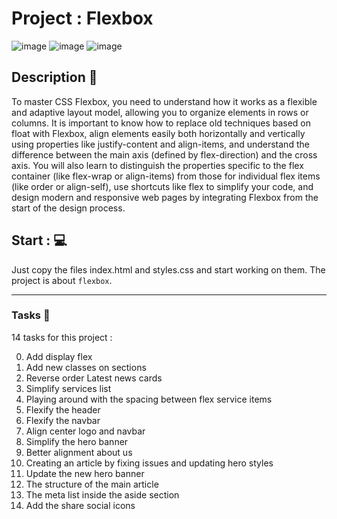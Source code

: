 # Project : Flexbox
![image](https://github.com/user-attachments/assets/ffa75308-07fd-4dbd-984e-1eeae6169f00)
![image](https://github.com/user-attachments/assets/d9c2541c-aac1-4bc0-b38b-e0ead0eaeab3)
![image](https://github.com/user-attachments/assets/5e060f73-f8c0-4a83-a90a-e032772a0137)

## Description :dart:
To master CSS Flexbox, you need to understand how it works as a flexible and adaptive layout model, allowing you to organize elements in rows or columns. It is important to know how to replace old techniques based on float with Flexbox, align elements easily both horizontally and vertically using properties like justify-content and align-items, and understand the difference between the main axis (defined by flex-direction) and the cross axis. You will also learn to distinguish the properties specific to the flex container (like flex-wrap or align-items) from those for individual flex items (like order or align-self), use shortcuts like flex to simplify your code, and design modern and responsive web pages by integrating Flexbox from the start of the design process.

## Start : 💻
Just copy the files index.html and styles.css and start working on them.
The project is about `flexbox`.

<hr>

### Tasks 🚀
14 tasks for this project :

0. Add display flex
1. Add new classes on sections
2. Reverse order Latest news cards
3. Simplify services list
4. Playing around with the spacing between flex service items
5. Flexify the header
6. Flexify the navbar
7. Align center logo and navbar
8. Simplify the hero banner
9. Better alignment about us
10. Creating an article by fixing issues and updating hero styles
11. Update the new hero banner
12. The structure of the main article
13. The meta list inside the aside section
14. Add the share social icons

